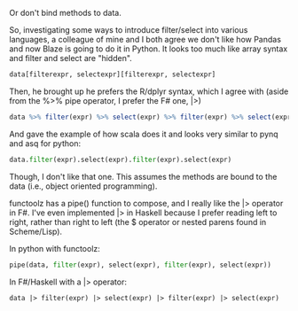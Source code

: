 Or don't bind methods to data.

So, investigating some ways to introduce filter/select into various
languages, a colleague of mine and I both agree we don't like how 
Pandas and now Blaze is going to do it in Python. 
It looks too much like array syntax and filter and select are "hidden".

```python
data[filterexpr, selectexpr][filterexpr, selectexpr]
```

Then, he brought up he prefers the R/dplyr syntax, which I agree with
(aside from the %>% pipe operator, I prefer the F# one, |>)

```R
data %>% filter(expr) %>% select(expr) %>% filter(expr) %>% select(expr)
```

And gave the example of how scala does it and looks very similar
to pynq and asq for python:

```python
data.filter(expr).select(expr).filter(expr).select(expr)
```

Though, I don't like that one. This assumes the methods are bound to
the data (i.e., object oriented programming).

functoolz has a pipe() function to compose, and I really like the |>
operator in F#. I've even implemented |> in Haskell because I prefer
reading left to right, rather than right to left (the $ operator
or nested parens found in Scheme/Lisp).

In python with functoolz:
```python
pipe(data, filter(expr), select(expr), filter(expr), select(expr))
```

In F#/Haskell with a |> operator:
```
data |> filter(expr) |> select(expr) |> filter(expr) |> select(expr)
```
